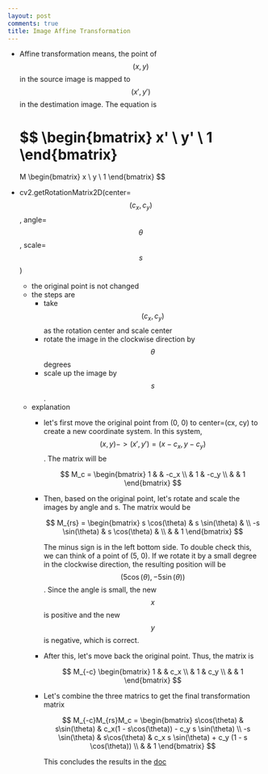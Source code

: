 ```yaml
---
layout: post
comments: true
title: Image Affine Transformation
---
```


- Affine transformation means, the point of $$(x, y)$$ in the source image is mapped to $$(x', y')$$ in the destimation image. The equation is

  $$
  \begin{bmatrix}
  x' \\ y' \\ 1
  \end{bmatrix}
  =
  M
  \begin{bmatrix}
  x \\ y \\ 1
  \end{bmatrix}
  $$

- cv2.getRotationMatrix2D(center=$$(c_x, c_y)$$, angle=$$\theta$$, scale=$$s$$)
    - the original point is not changed
    - the steps are
        - take $$(c_x, c_y)$$ as the rotation center and scale center
        - rotate the image in the clockwise direction by $$\theta$$ degrees
        - scale up the image by $$s$$.
    - explanation
        - let's first move the original point from (0, 0) to center=(cx, cy) to create
          a new coordinate system. In this system, $$(x, y) -> (x', y') = (x -
          c_x, y-c_y)$$. The matrix will be

          $$
          M_c = 
          \begin{bmatrix}
          1     &       & -c_x \\
                & 1     & -c_y \\
                &       & 1
          \end{bmatrix}
          $$
        - Then, based on the original point, let's rotate and scale the images
          by angle and s. The matrix would be

          $$
          M_{rs} = 
          \begin{bmatrix}
          s \cos(\theta)    &   s \sin(\theta)  &  \\
          -s \sin(\theta)   &  s \cos(\theta)   &  \\
                            &                   & 1 
          \end{bmatrix}
          $$

          The minus sign is in the left bottom side. To double check this, we
          can think of a point of (5, 0). If we rotate it by a small degree in
          the clockwise direction, the resulting position will be
          $$(5\cos(\theta), -5\sin(\theta))$$. Since the angle is small, the
          new $$x$$ is positive and the new $$y$$ is negative, which is
          correct.
        - After this, let's move back the original point. Thus, the matrix is
          
          $$
          M_{-c}
          \begin{bmatrix}
          1     &   &   c_x \\
                & 1 &   c_y \\
                &   &   1
          \end{bmatrix}
          $$
        - Let's combine the three matrics to get the final transformation
          matrix

          $$
          M_{-c}M_{rs}M_c = \begin{bmatrix}
          s\cos(\theta) & s\sin(\theta) & c_x(1 - s\cos(\theta)) - c_y s \sin(\theta) \\
          -s \sin(\theta) & s\cos(\theta) & c_x s \sin(\theta) + c_y (1 - s \cos(\theta)) \\
                    &       & 1
          \end{bmatrix}
          $$

          This concludes the results in the [doc](https://docs.opencv.org/2.4/modules/imgproc/doc/geometric_transformations.html#getrotationmatrix2d)




